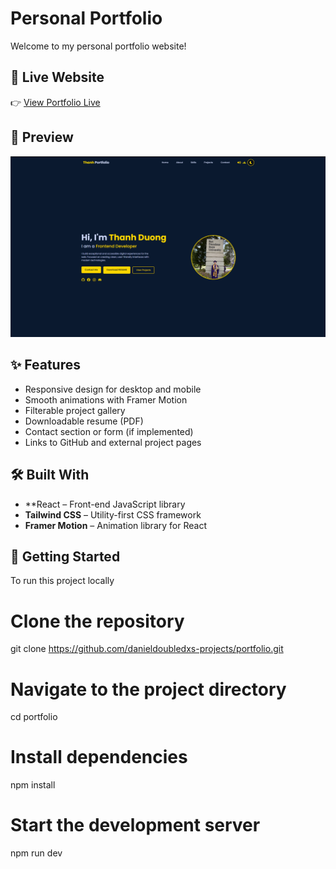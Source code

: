 # Personal Portfolio

Welcome to my personal portfolio website!

## 🔗 Live Website

👉 [View Portfolio Live](https://portfolio-six-lyart-27.vercel.app/)

## 📸 Preview

![Portfolio Preview](Portfolio_Preview.png)

## ✨ Features

- Responsive design for desktop and mobile
- Smooth animations with Framer Motion
- Filterable project gallery
- Downloadable resume (PDF)
- Contact section or form (if implemented)
- Links to GitHub and external project pages

## 🛠️ Built With

- **React – Front-end JavaScript library
- **Tailwind CSS** – Utility-first CSS framework
- **Framer Motion** – Animation library for React

## 🚀 Getting Started

To run this project locally

# Clone the repository
git clone https://github.com/danieldoubledxs-projects/portfolio.git

# Navigate to the project directory
cd portfolio

# Install dependencies
npm install

# Start the development server
npm run dev
